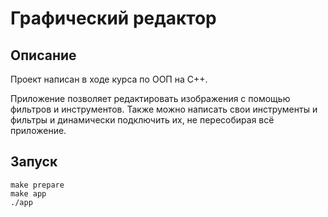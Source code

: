 # Графический редактор
## Описание

Проект написан в ходе курса по ООП на C++.

Приложение позволяет редактировать изображения с помощью фильтров и инструментов.
Также можно написать свои инструменты и фильтры и динамически подключить их, не пересобирая всё приложение.



## Запуск
```
make prepare
make app
./app
```
